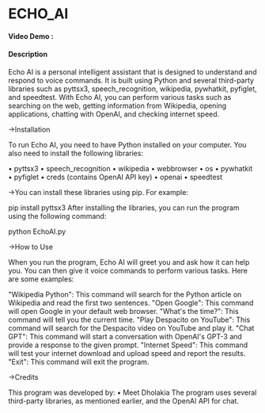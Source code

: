 # ECHO_AI
#### Video Demo :
#### Description
Echo AI is a personal intelligent assistant that is designed to understand and respond to voice commands. It is built using Python and several third-party libraries such as pyttsx3, speech_recognition, wikipedia, pywhatkit, pyfiglet, and speedtest. With Echo AI, you can perform various tasks such as searching on the web, getting information from Wikipedia, opening applications, chatting with OpenAI, and checking internet speed.

->Installation

To run Echo AI, you need to have Python installed on your computer. You also need to install the following libraries:

• pyttsx3
• speech_recognition
• wikipedia
• webbrowser
• os
• pywhatkit
• pyfiglet
• creds (contains OpenAI API key)
• openai
• speedtest

->You can install these libraries using pip. For example:

pip install pyttsx3
After installing the libraries, you can run the program using the following command:

python EchoAI.py

->How to Use

When you run the program, Echo AI will greet you and ask how it can help you. You can then give it voice commands to perform various tasks. Here are some examples:

"Wikipedia Python": This command will search for the Python article on Wikipedia and read the first two sentences.
"Open Google": This command will open Google in your default web browser.
"What's the time?": This command will tell you the current time.
"Play Despacito on YouTube": This command will search for the Despacito video on YouTube and play it.
"Chat GPT": This command will start a conversation with OpenAI's GPT-3 and provide a response to the given prompt.
"Internet Speed": This command will test your internet download and upload speed and report the results.
"Exit": This command will exit the program.

->Credits

This program was developed by:
• Meet Dholakia 
The program uses several third-party libraries, as mentioned earlier, and the OpenAI API for chat.